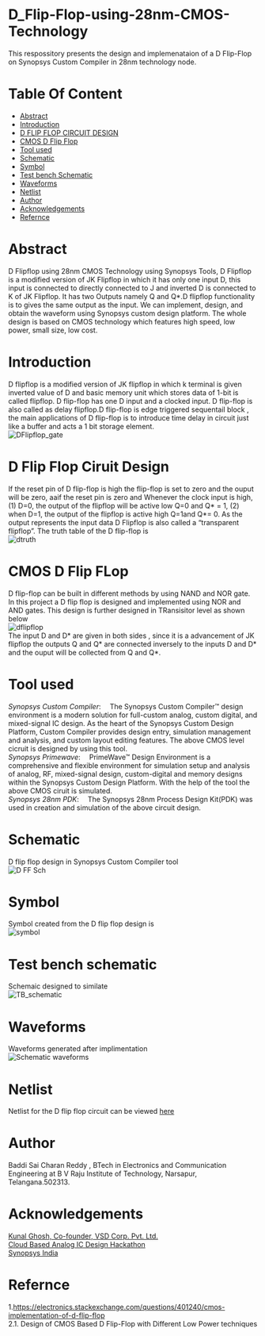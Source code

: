 # D_Flip-Flop-using-28nm-CMOS-Technology <br/>
This respossitory presents the design and implemenataion of a D Flip-Flop on Synopsys Custom Compiler in 28nm technology node.<br/>
# Table Of Content <br/>
* [Abstract](https://github.com/saicharanreddy17/D_Flip-Flop-using-28nm-CMOS-Technology/edit/main/README.md#Abstract)</br>
* [Introduction](https://github.com/saicharanreddy17/D_Flip-Flop-using-28nm-CMOS-Technology/edit/main/README.md#introduction)<br/>
* [D FLIP FLOP CIRCUIT DESIGN](https://github.com/saicharanreddy17/D_Flip-Flop-using-28nm-CMOS-Technology/edit/main/README.md#d-flip-flop-ciruit-design)<br/>
* [CMOS D Flip Flop](https://github.com/saicharanreddy17/D_Flip-Flop-using-28nm-CMOS-Technology/edit/main/README.md#cmos-d-flip-flop)<br/>
* [Tool used](https://github.com/saicharanreddy17/D_Flip-Flop-using-28nm-CMOS-Technology/edit/main/README.md#tool-used)<br/>
* [Schematic](https://github.com/saicharanreddy17/D_Flip-Flop-using-28nm-CMOS-Technology/edit/main/README.md#Schematic)<br/>
* [Symbol](https://github.com/saicharanreddy17/D_Flip-Flop-using-28nm-CMOS-Technology/edit/main/README.md#Symbol)<br/>
* [Test bench Schematic](https://github.com/saicharanreddy17/D_Flip-Flop-using-28nm-CMOS-Technology/edit/main/README.md#Test-bench-Schematic)<br/>
* [Waveforms](https://github.com/saicharanreddy17/D_Flip-Flop-using-28nm-CMOS-Technology/edit/main/README.md#waveforms)<br/>
* [Netlist](https://github.com/saicharanreddy17/D_Flip-Flop-using-28nm-CMOS-Technology/edit/main/README.md#netlist)<br/>
* [Author](https://github.com/saicharanreddy17/D_Flip-Flop-using-28nm-CMOS-Technology/edit/main/README.md#author)<br/>
* [Acknowledgements](https://github.com/saicharanreddy17/D_Flip-Flop-using-28nm-CMOS-Technology/edit/main/README.md#Acknowledgements)<br/>
* [Refernce](https://github.com/saicharanreddy17/D_Flip-Flop-using-28nm-CMOS-Technology/edit/main/README.md#refernce)<br/>
# Abstract<br/>
D Flipflop using 28nm CMOS Technology using Synopsys Tools, D Flipflop is a modified version of JK Flipflop in which it has only one input D, this input is connected to directly connected to J and inverted D is connected to K of JK Flipflop. It has two Outputs namely Q and Q*.D flipflop functionality is to gives the same output as the input. We can implement, design, and obtain the waveform using Synopsys custom design platform. The whole design is based on CMOS technology which features high speed, low power, small size, low cost.<br/>
# Introduction<br/>
D flipflop is a modified version of JK flipflop in which k terminal is given inverted value of D and basic memory unit which stores data of 1-bit is called flipflop. D flip-flop has one D input and a clocked input. D flip-flop is also called as delay flipflop.D flip-flop is edge triggered sequentail block , the main applications of D flip-flop is to introduce time delay in circuit just like a buffer and acts a 1 bit storage element.</br>
![DFlipflop_gate](https://user-images.githubusercontent.com/62325785/156086317-e4d58c2d-ce07-412e-bb98-83d194ee7083.png)<br/>
# D Flip Flop Ciruit Design <br/>
If the reset pin of D flip-flop is high the flip-flop is set to zero and the ouput will be zero, aaif the reset pin is zero and Whenever the clock input is high, (1)  D=0, the output of the flipflop will be active low Q=0 and Q* = 1, (2) when  D=1, the output of the flipflop is active high Q=1and Q*= 0.
As the output represents the input data D Flipflop is also called a “transparent flipflop”.
The truth table of the D flip-flop is <br/>
![dtruth](https://user-images.githubusercontent.com/62325785/156086466-b95d562e-abcb-46a0-a6e0-660b9f82dee1.png)<br/>
# CMOS D Flip FLop </br>
D flip-flop can be built in different methods by using NAND and NOR gate. In this project a D flip flop is designed and implemented using NOR and AND gates. This design is further designed in TRansisitor level as shown below<br/>
![dflipflop](https://user-images.githubusercontent.com/62325785/156088504-51bb3694-41a5-4ee4-bde2-da4725b1f8a8.png)<br/>
The input D and D* are given in both sides , since it is a advancement of JK flipflop the outputs Q and Q* are connected inversely to the inputs D and D* and the ouput will be collected from Q and Q*.<br/>
# Tool used</br>
*Synopsys Custom Compiler*:  The Synopsys Custom Compiler™ design environment is a modern solution for full-custom analog, custom digital, and mixed-signal IC design. As the heart of the Synopsys Custom Design Platform, Custom Compiler provides design entry, simulation management and analysis, and custom layout editing features. The above CMOS level cicruit is designed by using this tool.<br/>
*Synopsys Primewave*:  PrimeWave™ Design Environment is a comprehensive and flexible environment for simulation setup and analysis of analog, RF, mixed-signal design, custom-digital and memory designs within the Synopsys Custom Design Platform. With the help of the tool the above CMOS ciruit is simulated.<br/>
*Synopsys 28nm PDK*:  The Synopsys 28nm Process Design Kit(PDK) was used in creation and simulation of the above circuit design.<br/>
# Schematic</br>
D flip flop design in Synopsys Custom Compiler tool<br/>
![D FF Sch](https://user-images.githubusercontent.com/62325785/156106192-8958fcef-3e25-45cb-ad74-017584758d77.png)<br/>
# Symbol</br>
Symbol created from the D flip flop design is<br/>
![symbol](https://user-images.githubusercontent.com/62325785/156106206-87a80a2d-19b0-4b26-82c3-2b8c7c7cbe53.png)<br/>
# Test bench schematic<br/>
Schemaic designed to similate<br/>
![TB_schematic](https://user-images.githubusercontent.com/62325785/156106234-b7f8342f-ef00-414a-987f-23290675d4c0.png)<br/>
# Waveforms<br/>
Waveforms generated after implimentation<br/>
![Schematic waveforms](https://user-images.githubusercontent.com/62325785/156106216-872c7613-fd85-4b51-8a1b-2bd5fe49366a.png)<br/>
# Netlist<br/>
Netlist for the D flip flop circuit can be viewed [here](https://github.com/saicharanreddy17/D_Flip-Flop-using-28nm-CMOS-Technology/blob/main/Netlist.spi)<br/>
# Author</br>
Baddi Sai Charan Reddy ,
BTech in Electronics and Communication Engineering at B V Raju Institute of Technology, Narsapur, Telangana.502313.</br>
# Acknowledgements </br>
[Kunal Ghosh, Co-founder, VSD Corp. Pvt. Ltd.](https://www.linkedin.com/in/kunal-ghosh-vlsisystemdesign-com-28084836/)<br/>
[Cloud Based Analog IC Design Hackathon](https://www.iith.ac.in/events/2022/02/15/Cloud-Based-Analog-IC-Design-Hackathon/)<br/>
[Synopsys India](https://www.synopsys.com/)<br/>
# Refernce<br/>
1.https://electronics.stackexchange.com/questions/401240/cmos-implementation-of-d-flip-flop<br/>
2.1.	Design of CMOS Based D Flip-Flop with Different Low Power techniques<br/>
